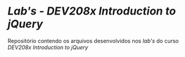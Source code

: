 # *Lab's - DEV208x Introduction to jQuery*

Repositório contendo os arquivos desenvolvidos nos *lab's* do curso *DEV208x Introduction to jQuery*
